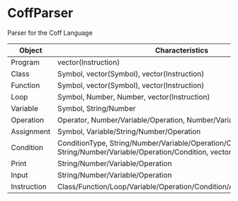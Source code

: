 # CoffParser
Parser for the Coff Language

Object | Characteristics
------------ | -------------
Program | vector(Instruction)
Class | Symbol, vector(Symbol), vector(Instruction)
Function | Symbol, vector(Symbol), vector(Instruction)
Loop | Symbol, Number, Number, vector(Instruction)
Variable | Symbol, String/Number
Operation | Operator, Number/Variable/Operation, Number/Variable/Operation
Assignment | Symbol, Variable/String/Number/Operation
Condition | ConditionType, String/Number/Variable/Operation/Condition, String/Number/Variable/Operation/Condition, vector(Instruction)
Print | String/Number/Variable/Operation
Input | String/Number/Variable/Operation
Instruction | Class/Function/Loop/Variable/Operation/Condition/Assignment/Print/Input

